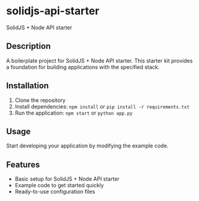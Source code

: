 # solidjs-api-starter

SolidJS + Node API starter

## Description

A boilerplate project for SolidJS + Node API starter. This starter kit provides a foundation for building applications with the specified stack.

## Installation

1. Clone the repository
2. Install dependencies: `npm install` or `pip install -r requirements.txt`
3. Run the application: `npm start` or `python app.py`

## Usage

Start developing your application by modifying the example code.

## Features

- Basic setup for SolidJS + Node API starter
- Example code to get started quickly
- Ready-to-use configuration files
